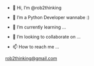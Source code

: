 - 👋  Hi, I’m @rob2thinking

- 👀  I’m a Python Developer wannabe :) 

- 🌱  I’m currently learning ...

- 💞️  I’m looking to collaborate on ...

- 📫  How to reach me ...

rob2thinking@gmail.com

<!---
rob2thinking/rob2thinking is a ✨ special ✨ repository because its `README.md` (this file) appears on your GitHub profile.
You can click the Preview link to take a look at your changes.
--->

